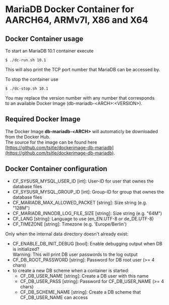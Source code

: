 # MariaDB Docker Container for AARCH64, ARMv7l, X86 and X64

## Docker Container usage
To start an MariaDB 10.1 container execute

```
$ ./dc-run.sh 10.1

```

This will also print the TCP port number that MariaDB can be accessed by.

To stop the container use

```
$ ./dc-stop.sh 10.1

```

You may replace the version number with any number that corresponds  
to an available Docker Image (db-mariadb-\<ARCH\>:\<VERSION\>).

## Required Docker Image
The Docker Image **db-mariadb-\<ARCH\>** will automaticly be downloaded from the Docker Hub.  
The source for the image can be found here [https://github.com/tsitle/dockerimage-db-mariadb](https://github.com/tsitle/dockerimage-db-mariadb).

## Docker Container configuration
- CF\_SYSUSR\_MYSQL\_USER\_ID [int]: User-ID for user that ownes the database files
- CF\_SYSUSR\_MYSQL\_GROUP\_ID [int]: Group-ID for group that ownes the database files
- CF\_MARIADB\_MAX\_ALLOWED\_PACKET [string]: Size string (e.g. "128M")
- CF\_MARIADB\_INNODB\_LOG\_FILE\_SIZE [string]: Size string (e.g. "64M")
- CF\_LANG [string]: Language to use (en\_EN.UTF-8 or de\_DE.UTF-8)
- CF\_TIMEZONE [string]: Timezone (e.g. 'Europe/Berlin')

Only when the internal data directory doesn't already exist:

- CF\_ENABLE\_DB\_INIT\_DEBUG [bool]: Enable debugging output when DB is initialized?  
Warning: This will print DB user passwords to the log output
- CF\_DB\_ROOT\_PASSWORD [string]: Password for DB root user (>= 4 chars)
- to create a new DB scheme when a container is started:
	- CF\_DB\_USER\_NAME [string]: Create a DB user with this name
	- CF\_DB\_USER\_PASS [string]: Password for CF\_DB\_USER\_NAME (>= 4 chars)
	- CF\_DB\_SCHEME\_NAME [string]: Create a DB scheme that CF\_DB\_USER\_NAME can access
